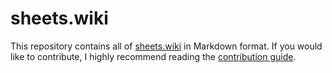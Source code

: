 # sheets.wiki
This repository contains all of [sheets.wiki](https://sheets.wiki) in Markdown format. If you would like to contribute, I highly recommend reading the [contribution guide](https://sheets.wiki/misc/Contributing).
